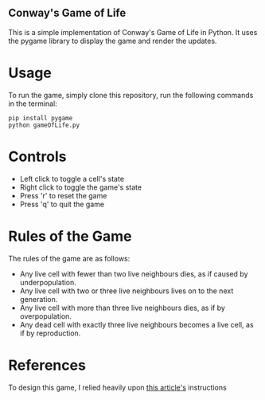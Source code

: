 ## Conway's Game of Life
This is a simple implementation of Conway's Game of Life in Python. It uses the pygame library to display the game and render the updates. 

# Usage
To run the game, simply clone this repository, run the following commands in the terminal:
```
pip install pygame
python gameOfLife.py
```

# Controls
* Left click to toggle a cell's state
* Right click to toggle the game's state
* Press 'r' to reset the game
* Press 'q' to quit the game

# Rules of the Game
The rules of the game are as follows:
* Any live cell with fewer than two live neighbours dies, as if caused by underpopulation.
* Any live cell with two or three live neighbours lives on to the next generation.
* Any live cell with more than three live neighbours dies, as if by overpopulation.
* Any dead cell with exactly three live neighbours becomes a live cell, as if by reproduction.

# References
To design this game, I relied heavily upon [this article's](https://levelup.gitconnected.com/game-of-life-on-python-6aaf5fd58ee3) instructions
